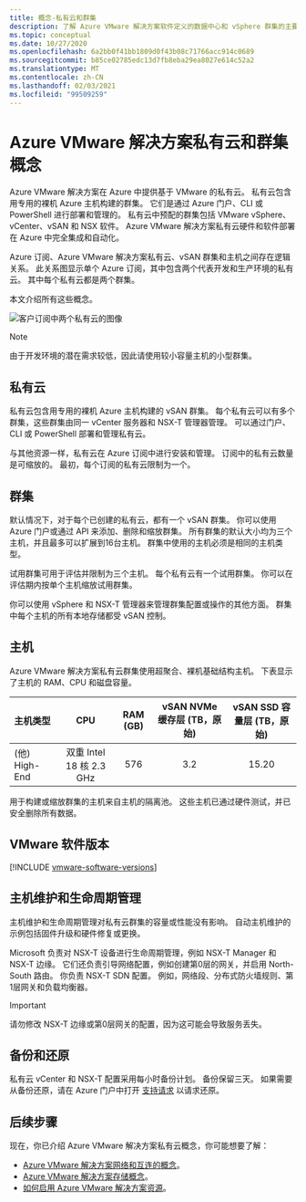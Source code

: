 ```yaml
---
title: 概念-私有云和群集
description: 了解 Azure VMware 解决方案软件定义的数据中心和 vSphere 群集的主要功能。
ms.topic: conceptual
ms.date: 10/27/2020
ms.openlocfilehash: 6a2bb0f41bb1809d0f43b08c71766acc914c0689
ms.sourcegitcommit: b85ce02785edc13d7fb8eba29ea8027e614c52a2
ms.translationtype: MT
ms.contentlocale: zh-CN
ms.lasthandoff: 02/03/2021
ms.locfileid: "99509259"
---
```

#  <a name="azure-vmware-solution-private-cloud-and-cluster-concepts"></a>Azure VMware 解决方案私有云和群集概念

Azure VMware 解决方案在 Azure 中提供基于 VMware 的私有云。 私有云包含用专用的裸机 Azure 主机构建的群集。 它们是通过 Azure 门户、CLI 或 PowerShell 进行部署和管理的。  私有云中预配的群集包括 VMware vSphere、vCenter、vSAN 和 NSX 软件。 Azure VMware 解决方案私有云硬件和软件部署在 Azure 中完全集成和自动化。

Azure 订阅、Azure VMware 解决方案私有云、vSAN 群集和主机之间存在逻辑关系。 此关系图显示单个 Azure 订阅，其中包含两个代表开发和生产环境的私有云。  其中每个私有云都是两个群集。 

本文介绍所有这些概念。

![客户订阅中两个私有云的图像](./media/hosts-clusters-private-clouds-final.png)

>[!NOTE]
>由于开发环境的潜在需求较低，因此请使用较小容量主机的小型群集。 

## <a name="private-clouds"></a>私有云

私有云包含用专用的裸机 Azure 主机构建的 vSAN 群集。 每个私有云可以有多个群集，这些群集由同一 vCenter 服务器和 NSX-T 管理器管理。 可以通过门户、CLI 或 PowerShell 部署和管理私有云。 

与其他资源一样，私有云在 Azure 订阅中进行安装和管理。 订阅中的私有云数量是可缩放的。 最初，每个订阅的私有云限制为一个。

## <a name="clusters"></a>群集
默认情况下，对于每个已创建的私有云，都有一个 vSAN 群集。 你可以使用 Azure 门户或通过 API 来添加、删除和缩放群集。  所有群集的默认大小均为三个主机，并且最多可以扩展到16台主机。  群集中使用的主机必须是相同的主机类型。

试用群集可用于评估并限制为三个主机。 每个私有云有一个试用群集。 你可以在评估期内按单个主机缩放试用群集。

你可以使用 vSphere 和 NSX-T 管理器来管理群集配置或操作的其他方面。 群集中每个主机的所有本地存储都受 vSAN 控制。

## <a name="hosts"></a>主机

Azure VMware 解决方案私有云群集使用超聚合、裸机基础结构主机。 下表显示了主机的 RAM、CPU 和磁盘容量。 

| 主机类型              |             CPU             |   RAM (GB)   |  vSAN NVMe 缓存层 (TB，原始)   |  vSAN SSD 容量层 (TB，原始)   |
| :---                   |            :---:            |    :---:     |               :---:              |                :---:               |
|  (他) High-End          |  双重 Intel 18 核 2.3 GHz  |     576      |                3.2               |                15.20               |

用于构建或缩放群集的主机来自主机的隔离池。 这些主机已通过硬件测试，并已安全删除所有数据。 

## <a name="vmware-software-versions"></a>VMware 软件版本

[!INCLUDE [vmware-software-versions](includes/vmware-software-versions.md)]


## <a name="host-maintenance-and-lifecycle-management"></a>主机维护和生命周期管理

主机维护和生命周期管理对私有云群集的容量或性能没有影响。  自动主机维护的示例包括固件升级和硬件修复或更换。

Microsoft 负责对 NSX-T 设备进行生命周期管理，例如 NSX-T Manager 和 NSX-T 边缘。 它们还负责引导网络配置，例如创建第0层的网关，并启用 North-South 路由。 你负责 NSX-T SDN 配置。 例如，网络段、分布式防火墙规则、第1层网关和负载均衡器。

> [!IMPORTANT]
> 请勿修改 NSX-T 边缘或第0层网关的配置，因为这可能会导致服务丢失。

## <a name="backup-and-restoration"></a>备份和还原

私有云 vCenter 和 NSX-T 配置采用每小时备份计划。  备份保留三天。 如果需要从备份还原，请在 Azure 门户中打开 [支持请求](https://rc.portal.azure.com/#create/Microsoft.Support) 以请求还原。

## <a name="next-steps"></a>后续步骤

现在，你已介绍 Azure VMware 解决方案私有云概念，你可能想要了解： 

- [Azure VMware 解决方案网络和互连的概念](concepts-networking.md)。
- [Azure VMware 解决方案存储概念](concepts-storage.md)。
- [如何启用 Azure VMware 解决方案资源](enable-azure-vmware-solution.md)。

<!-- LINKS - internal -->

<!-- LINKS - external-->
[VCSA versions]: https://kb.vmware.com/s/article/2143838
[ESXi versions]: https://kb.vmware.com/s/article/2143832
[vSAN versions]: https://kb.vmware.com/s/article/2150753

